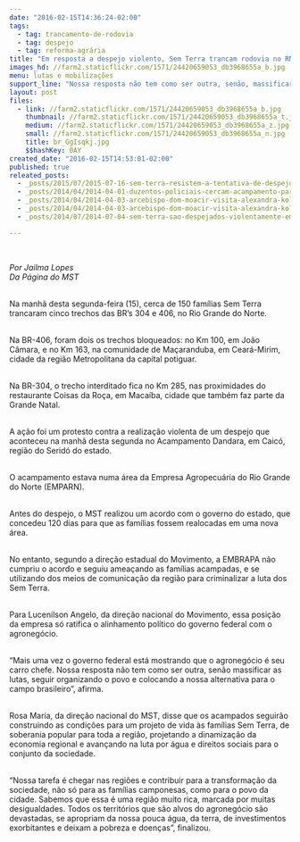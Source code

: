 ```yaml
---
date: "2016-02-15T14:36:24-02:00"
tags:
  - tag: trancamento-de-rodovia
  - tag: despejo
  - tag: reforma-agrária
title: "Em resposta a despejo violento, Sem Terra trancam rodovia no RN "
images_hd: //farm2.staticflickr.com/1571/24420659053_db3968655a_b.jpg
menu: lutas e mobilizações
support_line: "Nossa resposta não tem como ser outra, senão, massificar as lutas, seguir organizando o povo e colocando a nossa alternativa para o campo brasileiro"
layout: post
files:
  - link: //farm2.staticflickr.com/1571/24420659053_db3968655a_b.jpg
    thumbnail: //farm2.staticflickr.com/1571/24420659053_db3968655a_t.jpg
    medium: //farm2.staticflickr.com/1571/24420659053_db3968655a_z.jpg
    small: //farm2.staticflickr.com/1571/24420659053_db3968655a_n.jpg
    title: br_GgIsqkj.jpg
    $$hashKey: 0AY
created_date: "2016-02-15T14:53:01-02:00"
published: true
releated_posts:
  - _posts/2015/07/2015-07-16-sem-terra-resistem-a-tentativa-de-despejo-em-alagoas.md
  - _posts/2014/04/2014-04-01-duzentos-policiais-cercam-acampamento-para-despejo-de-450-familias-em-sp.md
  - _posts/2014/04/2014-04-03-arcebispo-dom-moacir-visita-alexandra-kollontai-e-declara-apoio-aos-sem-terra.md
  - _posts/2014/04/2014-04-03-arcebispo-dom-moacir-visita-alexandra-kollontai-e-declara-apoio-aos-sem-terra.md-e
  - _posts/2014/07/2014-07-04-sem-terra-sao-despejados-violentamente-em-itapevi-sp.md

---
```

<p>&nbsp;</p>

<p><em>Por Jailma Lopes<br />
Da P&aacute;gina do MST</em></p>

<p><br />
Na manh&atilde; desta segunda-feira (15), cerca de 150 fam&iacute;lias Sem Terra trancaram cinco trechos&nbsp;das BR&rsquo;s 304 e 406, no Rio Grande do Norte.</p>

<p><br />
Na BR-406, foram dois os trechos bloqueados: no Km 100, em Jo&atilde;o C&acirc;mara, e no Km 163, na comunidade de Ma&ccedil;aranduba, em Cear&aacute;-Mirim, cidade da regi&atilde;o Metropolitana da capital potiguar.&nbsp;</p>

<p><br />
Na BR-304, o trecho interditado fica no Km 285, nas proximidades do restaurante Coisas da Ro&ccedil;a, em Maca&iacute;ba, cidade que tamb&eacute;m faz parte da Grande Natal.&nbsp;</p>

<p><br />
A a&ccedil;&atilde;o foi um protesto contra&nbsp;a realiza&ccedil;&atilde;o violenta&nbsp;de um despejo que aconteceu na manh&atilde; desta segunda no Acampamento Dandara, em Caic&oacute;, regi&atilde;o do Serid&oacute; do estado.</p>

<p><br />
O acampamento estava numa &aacute;rea da Empresa Agropecu&aacute;ria do Rio Grande do Norte (EMPARN).</p>

<p><br />
Antes do despejo, o MST realizou um acordo com o governo do estado, que concedeu 120 dias para que as fam&iacute;lias fossem realocadas em uma nova &aacute;rea.&nbsp;</p>

<p><br />
No entanto, segundo a dire&ccedil;&atilde;o estadual do Movimento, a EMBRAPA n&atilde;o cumpriu o acordo e seguiu amea&ccedil;ando&nbsp;as fam&iacute;lias acampadas, e se utilizando dos meios de comunica&ccedil;&atilde;o da regi&atilde;o para criminalizar a luta dos Sem Terra.</p>

<p><br />
Para Lucenilson Angelo, da dire&ccedil;&atilde;o nacional do Movimento, essa posi&ccedil;&atilde;o da empresa s&oacute; ratifica o alinhamento pol&iacute;tico do governo federal com o agroneg&oacute;cio.</p>

<p><br />
&ldquo;Mais uma vez o governo federal est&aacute; mostrando que o agroneg&oacute;cio &eacute; seu carro chefe.&nbsp;Nossa resposta n&atilde;o tem como ser outra, sen&atilde;o&nbsp;massificar as lutas, seguir organizando o povo e colocando a nossa alternativa para o campo brasileiro&rdquo;, afirma.</p>

<p><br />
Rosa Maria, da dire&ccedil;&atilde;o nacional do MST,&nbsp;disse que os acampados seguir&atilde;o construindo as condi&ccedil;&otilde;es para um projeto de vida &agrave;s fam&iacute;lias Sem Terra, de soberania popular para toda a regi&atilde;o, projetando a dinamiza&ccedil;&atilde;o da economia regional e avan&ccedil;ando na luta por &aacute;gua e direitos sociais para o conjunto da sociedade.&nbsp;</p>

<p><br />
&ldquo;Nossa tarefa &eacute; chegar nas regi&otilde;es e contribuir para a transforma&ccedil;&atilde;o da sociedade, n&atilde;o s&oacute; para as fam&iacute;lias camponesas, como para o povo da cidade. Sabemos que essa &eacute; uma regi&atilde;o muito rica, marcada por muitas desigualdades. Todos os territ&oacute;rios que s&atilde;o alvos do agroneg&oacute;cio s&atilde;o devastadas, se apropriam da nossa pouca &aacute;gua, da terra, de investimentos exorbitantes e deixam a pobreza e doen&ccedil;as&rdquo;, finalizou.</p>
